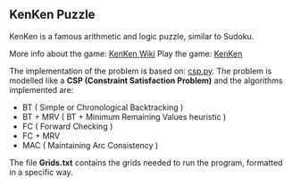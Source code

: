 ## KenKen Puzzle


KenKen is a famous arithmetic and logic puzzle, similar to Sudoku.

More info about the game: [KenKen Wiki](https://en.wikipedia.org/wiki/KenKen)
Play the game: [KenKen](https://www.kenkenpuzzle.com/)

The implementation of the problem is based on: [csp.py](https://github.com/aimacode/aima-python/blob/master/csp.py).
The problem is modelled like a **CSP (Constraint Satisfaction Problem)** and the algorithms implemented are:

* BT        ( Simple or Chronological Backtracking )
* BT + MRV  ( BT + Minimum Remaining Values heuristic )
* FC        ( Forward Checking )
* FC + MRV
* MAC       ( Maintaining Arc Consistency )

The file **Grids.txt** contains the grids needed to run the program, formatted in a specific way.
